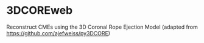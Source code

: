 # 3DCOREweb
Reconstruct CMEs using the 3D Coronal Rope Ejection Model (adapted from https://github.com/ajefweiss/py3DCORE)
